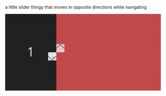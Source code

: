 a little slider thingy that moves in opposite directions while navigating

![project-presentation.gif](./project-presentation.gif)

